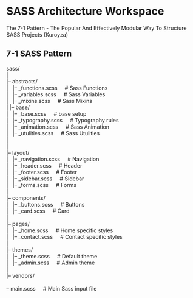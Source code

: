 # SASS Architecture Workspace
The 7-1 Pattern -  The Popular And Effectively Modular Way To Structure SASS Projects (Kuroyza)

## 7-1 SASS Pattern 
sass/<br>
|<br>
|– abstracts/<br>
|&nbsp;&nbsp;&nbsp;|– _functions.scss&nbsp;&nbsp;&nbsp;&nbsp;&nbsp;# Sass Functions<br>
|&nbsp;&nbsp;&nbsp;|– _variables.scss&nbsp;&nbsp;&nbsp;&nbsp;&nbsp;# Sass Variables<br>
|&nbsp;&nbsp;&nbsp;|– _mixins.scss&nbsp;&nbsp;&nbsp;&nbsp;&nbsp;# Sass Mixins<br>
|
|– base/<br>
|&nbsp;&nbsp;&nbsp;|– _base.scss&nbsp;&nbsp;&nbsp;&nbsp;&nbsp;# base setup<br>
|&nbsp;&nbsp;&nbsp;|– _typography.scss&nbsp;&nbsp;&nbsp;&nbsp;&nbsp;# Typography rules<br>
|&nbsp;&nbsp;&nbsp;|– _animation.scss&nbsp;&nbsp;&nbsp;&nbsp;&nbsp;# Sass Animation<br>
|&nbsp;&nbsp;&nbsp;|– _utulities.scss&nbsp;&nbsp;&nbsp;&nbsp;&nbsp;# Sass Utulities<br>
|<br>
|<br>
|– layout/<br>
|&nbsp;&nbsp;&nbsp;|– _navigation.scss&nbsp;&nbsp;&nbsp;&nbsp;&nbsp;# Navigation<br>
|&nbsp;&nbsp;&nbsp;|– _header.scss&nbsp;&nbsp;&nbsp;&nbsp;&nbsp;# Header<br>
|&nbsp;&nbsp;&nbsp;|– _footer.scss&nbsp;&nbsp;&nbsp;&nbsp;&nbsp;# Footer<br>
|&nbsp;&nbsp;&nbsp;|– _sidebar.scss&nbsp;&nbsp;&nbsp;&nbsp;&nbsp;# Sidebar<br>
|&nbsp;&nbsp;&nbsp;|– _forms.scss&nbsp;&nbsp;&nbsp;&nbsp;&nbsp;# Forms<br>
|<br>
|– components/<br>
|&nbsp;&nbsp;&nbsp;|– _buttons.scss&nbsp;&nbsp;&nbsp;&nbsp;&nbsp;# Buttons<br>
|&nbsp;&nbsp;&nbsp;|– _card.scss&nbsp;&nbsp;&nbsp;&nbsp;&nbsp;# Card<br>
|<br>
|– pages/<br>
|&nbsp;&nbsp;&nbsp;|– _home.scss&nbsp;&nbsp;&nbsp;&nbsp;&nbsp;# Home specific styles<br>
|&nbsp;&nbsp;&nbsp;|– _contact.scss&nbsp;&nbsp;&nbsp;&nbsp;&nbsp;# Contact specific styles<br>
|<br>
|– themes/<br>
|&nbsp;&nbsp;&nbsp;|– _theme.scss&nbsp;&nbsp;&nbsp;&nbsp;&nbsp;# Default theme<br>
|&nbsp;&nbsp;&nbsp;|– _admin.scss&nbsp;&nbsp;&nbsp;&nbsp;&nbsp;# Admin theme<br>
|<br>
|– vendors/<br>
<br>
 – main.scss&nbsp;&nbsp;&nbsp;&nbsp;&nbsp;# Main Sass input file